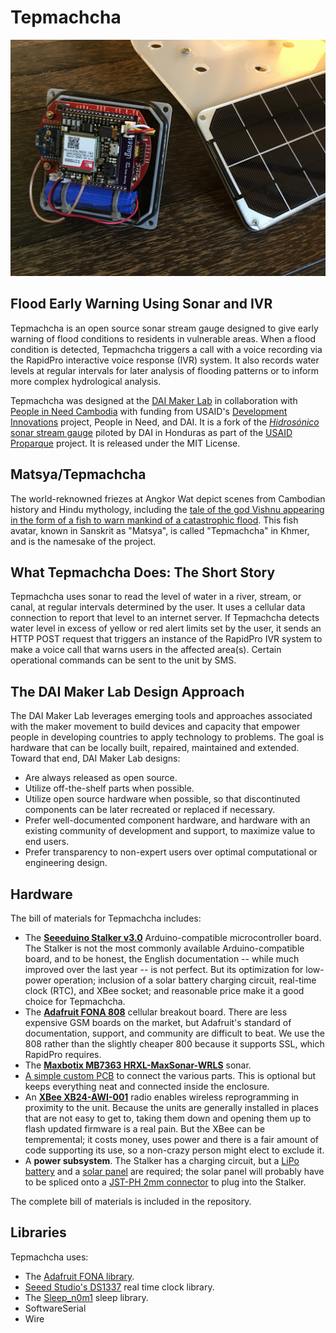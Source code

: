 # Tepmachcha

![tepmacha](https://raw.githubusercontent.com/DAI-Maker-Lab/tepmachcha/master/photos/tepmachcha.JPG)

## Flood Early Warning Using Sonar and IVR
Tepmachcha is an open source sonar stream gauge designed to give early warning of flood conditions to residents in vulnerable areas. When a flood condition is detected, Tepmachcha triggers a call with a voice recording via the RapidPro interactive voice response (IVR) system. It also records water levels at regular intervals for later analysis of flooding patterns or to inform more complex hydrological analysis. 

Tepmachcha was designed at the [DAI Maker Lab](http://dai.com/makerlab) in collaboration with [People in Need Cambodia](https://www.clovekvtisni.cz/en/humanitary-aid/country/cambodia) with funding from USAID's [Development Innovations](http://www.development-innovations.org/) project, People in Need, and DAI. It is a fork of the [*Hidrosónico* sonar stream gauge](https://github.com/DAI-Maker-Lab/hidrosonico) piloted by DAI in Honduras as part of the [USAID Proparque](http://en.usaid-proparque.org/) project. It is released under the MIT License.

## Matsya/Tepmachcha
The world-reknowned friezes at Angkor Wat depict scenes from Cambodian history and Hindu mythology, including the [tale of the god Vishnu appearing in the form of a fish to warn mankind of a catastrophic flood](https://en.wikipedia.org/wiki/Matsya). This fish avatar, known in Sanskrit as "Matsya", is called "Tepmachcha" in Khmer, and is the namesake of the project.

## What Tepmachcha Does: The Short Story
Tepmachcha uses sonar to read the level of water in a river, stream, or canal, at regular intervals determined by the user. It uses a cellular data connection to report that level to an internet server. If Tepmachcha detects water level in excess of yellow or red alert limits set by the user, it sends an HTTP POST request that triggers an instance of the RapidPro IVR system to make a voice call that warns users in the affected area(s). Certain operational commands can be sent to the unit by SMS.

## The DAI Maker Lab Design Approach
The DAI Maker Lab leverages emerging tools and approaches associated with the maker movement to build devices and capacity that empower people in developing countries to apply technology to problems. The goal is hardware that can be locally built, repaired, maintained and extended. Toward that end, DAI Maker Lab designs:

* Are always released as open source.
* Utilize off-the-shelf parts when possible.
* Utilize open source hardware when possible, so that discontinuted components can be later recreated or replaced if necessary. 
* Prefer well-documented component hardware, and hardware with an existing community of development and support, to maximize value to end users.
* Prefer transparency to non-expert users over optimal computational or engineering design.

## Hardware
The bill of materials for Tepmachcha includes:

* The [**Seeeduino Stalker v3.0**](http://www.seeedstudio.com/wiki/Seeeduino-Stalker_v3) Arduino-compatible microcontroller board. The Stalker is not the most commonly available Arduino-compatible board, and to be honest, the English documentation -- while much improved over the last year -- is not perfect. But its optimization for low-power operation; inclusion of a solar battery charging circuit, real-time clock (RTC), and XBee socket; and reasonable price make it a good choice for Tepmachcha. 
* The [**Adafruit FONA 808**](https://learn.adafruit.com/adafruit-fona-808-cellular-plus-gps-breakout/overview) cellular breakout board. There are less expensive GSM boards on the market, but Adafruit's standard of documentation, support, and community are difficult to beat. We use the 808 rather than the slightly cheaper 800 because it supports SSL, which RapidPro requires.
* The [**Maxbotix MB7363 HRXL-MaxSonar-WRLS**](http://www.maxbotix.com/Ultrasonic_Sensors/MB7363.htm) sonar. 
* [A simple custom PCB](https://oshpark.com/shared_projects/et6LqUSw) to connect the various parts. This is optional but keeps everything neat and connected inside the enclosure.
* An [**XBee XB24-AWI-001**](http://www.digikey.com/product-detail/en/digi-international/XB24-AWI-001/XB24-AWI-001-ND/935965) radio enables wireless reprogramming in proximity to the unit. Because the units are generally installed in places that are not easy to get to, taking them down and opening them up to flash updated firmware is a real pain. But the XBee can be tempremental; it costs money, uses power and there is a fair amount of code supporting its use, so a non-crazy person might elect to exclude it.
* A **power subsystem**. The Stalker has a charging circuit, but a [LiPo battery](https://www.adafruit.com/products/1781) and a [solar panel](https://www.adafruit.com/products/500) are required; the solar panel will probably have to be spliced onto a [JST-PH 2mm connector](https://www.adafruit.com/products/261) to plug into the Stalker.

The complete bill of materials is included in the repository.

## Libraries
Tepmachcha uses:

* The [Adafruit FONA library](https://github.com/adafruit/Adafruit_FONA_Library).
* [Seeed Studio's DS1337](https://github.com/Seeed-Studio/Sketch_Stalker_V3_1/blob/master/libraries/DS1337/DS1337.h) real time clock library.
* The [Sleep_n0m1](https://github.com/n0m1/Sleep_n0m1) sleep library.
* SoftwareSerial
* Wire
